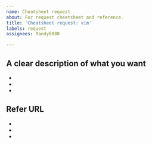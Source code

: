 ```yaml
---
name: Cheatsheet request
about: For request cheatsheet and reference.
title: 'Cheatsheet request: vim'
labels: request
assignees: Randy8080

---
```


## A clear description of what you want
- 
- 
-

## Refer URL
- 
- 
-
